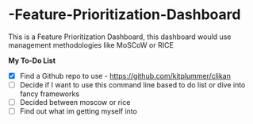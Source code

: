 # -Feature-Prioritization-Dashboard
This is a Feature Prioritization Dashboard, this dashboard would use management methodologies like MoSCoW or RICE

**My To-Do List**

- [x] Find a Github repo to use - https://github.com/kitplummer/clikan
- [ ] Decide if I want to use this command line based to do list or dive into fancy frameworks
- [ ] Decided between moscow or rice
- [ ] Find out what im getting myself into
